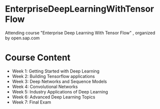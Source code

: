 # EnterpriseDeepLearningWithTensorFlow
Attending course "Enterprise Deep Learning With Tensor Flow" , organized by open.sap.com 

# Course Content
* Week 1: Getting Started with Deep Learning
* Week 2: Building Tensorflow applications
* Week 3: Deep Networks and Sequence Models
* Week 4: Convolutional Networks
* Week 5: Industry Applications of Deep Learning
* Week 6: Advanced Deep Learning Topics
* Week 7: Final Exam
